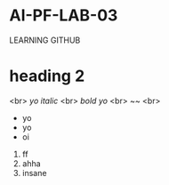 # AI-PF-LAB-03
LEARNING GITHUB
# heading 2
<br\>
_yo italic_
<br\>
*bold yo*
<br\>
~~ 
<br\>
- yo
- yo
- oi
1. ff
2. ahha
3. insane
